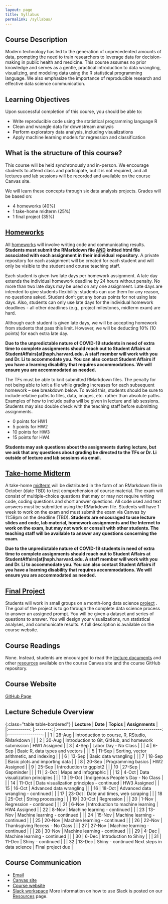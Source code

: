 ```yaml
---
layout: page
title: Syllabus
permalink: /syllabus/
---
```


## Course Description
Modern technology has led to the generation of unprecedented amounts of data, prompting the need to train researchers to leverage data for decision-making in public health and medicine. This course assumes no prior knowledge and serves as a gentle, practical introduction to data wrangling, visualizing, and modeling data using the R statistical programming language. We also emphasize the importance of reproducible research and effective data science communication.


## Learning Objectives
Upon successful completion of this course, you should be able to:
* Write reproducible code using the statistical programming language R 
* Clean and wrangle data for downstream analysis
* Perform exploratory data analysis, including visualizations
* Apply machine learning models for regression and classification



## What is the structure of this course?
This course will be held synchronously and in-person. We encourage students to attend class
and participate, but it is not required, and all lectures and lab sessions will be recorded and
available on the course Canvas site.

We will learn these concepts through six data analysis projects. Grades will be based on:

* 4 homeworks (40%)
* 1 take-home midterm (25%)
* 1 final project (35%)


## [Homeworks](/homework/)
All [homeworks](/homework/) will involve writing code and communicating results. **Students must submit the RMarkdown file <ins>AND</ins> knitted html file associated with each assignment in their individual repository**. A private repository for each assignment will be created for each student and will only be visible to the student and course teaching staff. 

Each student is given two late days per homework assignment. A late day extends the individual homework deadline by 24 hours without penalty. No more than two late days may be used on any one assignment. Late days are intended to give students flexibility: students can use them for any reason, no questions asked. Student don’t get any bonus points for not using late days. Also, students can only use late days for the individual homework deadlines - all other deadlines (e.g., project milestones, midterm exam) are hard.

Although each student is given late days, we will be accepting homework from students that pass this limit. However, we will be deducting 10% (10 points) for each extra late day.

**Due to the unpredictable nature of COVID-19 students in need of extra time to complete assignments should reach out to Student Affairs at StudentAffairs[at]hsph.harvard.edu. A staff member will work with you and Dr. Li to accommodate you. You can also contact Student Affairs if you have a learning disability that requires accommodations. We will ensure you are accommodated as needed.**

The TFs must be able to knit submitted RMarkdown files. The penalty for not being able to knit a file while grading increases for each subsequent homework – see breakdown below. To avoid this, students should be sure to include relative paths to files, data, images, etc. rather than absolute paths. Examples of how to include paths will be given in lecture and lab sessions. Students may also double check with the teaching staff before submitting assignments. 

* 0 points for HW1
* 5 points for HW2
* 10 points for HW3
* 15 points for HW4

**Students may ask questions about the assignments during lecture, but we ask that any questions about grading be directed to the TFs or Dr. Li outside of lecture and lab sessions via email.**

## [Take-home Midterm](/midterm)
A take-home [midterm](/midterm) will be distributed in the form of an RMarkdown file in October (date TBD) to test comprehension of course material. The exam will consist of multiple-choice questions that may or may not require writing code, coding questions and short answer questions. All code used and text answers must be submitted using the RMarkdown file. Students will have 1 week to work on the exam and must submit the exam via Canvas by 11:59pm on the deadline (TBD). **Students are encouraged to use lecture slides and code, lab material, homework assignments and the Internet to work on the exam, but may not work or consult with other students. The teaching staff will be available to answer any questions concerning the exam.** 

**Due to the unpredictable nature of COVID-19 students in need of extra time to complete assignments should reach out to Student Affairs at StudentAffairs[at]hsph.harvard.edu. A staff member will work with you and Dr. Li to accommodate you. You can also contact Student Affairs if you have a learning disability that requires accommodations. We will ensure you are accommodated as needed.**

## [Final Project](/project) 
Students will work in small groups on a month-long data science [project](/project) . The goal of the project is to go through the complete data science process to answer an assigned prompt. You will be given a dataset and series of questions to answer. You will design your visualizations, run statistical analyses, and communicate results. A full description is available on the course website.

## Course Readings
None. Instead, students are encouraged to read the [lecture documents](/lectures) and other [resources](/resources) available on the course Canvas site and the course GitHub repository.

## Course Website
[GitHub Page](http://coredatascience-fa23.github.io/)

## Lecture Schedule Overview

{:class="table table-bordered"}
| **Lecture** 	| **Date** 	|                      **Topics**                      	| **Assignments** 	    |
|:-----------:	|:--------:	|:----------------------------------------------------:	|:-----------------:	|
|     1       	|  28-Aug  	| Introduction to course, R, RStudio, RMarkdown        	|                   	|
|      2      	|  30-Aug  	| Introduction to Git, GitHub, and homework submission 	| HW1 Assigned       	|
|      3      	|   4-Sep  	| Labor Day - No Class                                 	|                   	|
|      4      	|   6-Sep  	| Basic R, data types and vectors                      	|                   	|
|      5      	|  11-Sep  	| Sorting, vector arithmetic, and indexing             	|                   	|
|      6      	|  13-Sep  	| Basic data wrangling                                 	|                   	|
|      7      	|  18-Sep  	| Basic plots and importing data                       	|                   	|
|      8      	|  20-Sep  	| Programming basics                                   	| HW2 Assigned      	|
|      9      	|  25-Sep  	| Introduction to ggplot2                              	|                   	|
|      10     	|  27-Sep  	| Gapminder                                            	|                   	|
|      11     	|   2-Oct  	| Maps and infographic                                 	|                   	|
|      12     	|   4-Oct  	| Data visualization principles                        	|                   	|
|      13     	|   9-Oct  	| Indigenous People's Day - No Class                   	|                   	|
|      14     	|  11-Oct  	| Data visualization principles - continued            	| HW3 Assigned      	|
|      15     	|  16-Oct  	| Advanced data wrangling                              	|                   	|
|      16     	|  18-Oct  	| Advanced data wrangling - continued                  	|                   	|
|      17     	|  23-Oct  	| Date and times, web scraping                         	|                   	|
|      18     	|  25-Oct  	| String processing                                    	|                   	|
|      19     	|  30-Oct  	| Regression                                           	|                   	|
|      20     	|   1-Nov  	| Regression - continued                               	|                   	|
|      21     	|   6-Nov  	| Introduction to machine learning                     	| HW4 Assigned      	|
|      22     	|   8-Nov  	| Machine learning - continued                         	|                   	|
|      23     	|  13-Nov  	| Machine learning - continued                         	|                   	|
|      24     	|  15-Nov  	| Machine learning - continued                         	|                   	|
|      25     	|  20-Nov  	| Machine learning - continued                         	|                   	|
|      26     	|  22-Nov  	| Thanksgiving Recess - No Class                       	|                   	|
|      27     	|  27-Nov  	| Machine learning - continued                         	|                   	|
|      28     	|  30-Nov  	| Machine learning - continued                         	|                   	|
|      29     	|   4-Dec  	| Machine learning - continued                         	|                   	|
|      30     	|   6-Dec  	| Introduction to Shiny                                	|                   	|
|      31     	|  11-Dec  	| Shiny - continued                                    	|                   	|
|      32     	|  13-Dec  	| Shiny - continued Next steps in data science         	| Final project due 	|

## Course Communication
* [Email](mailto:dongdongli@hsph.harvard.edu?cc=lukebenz@g.harvard.edu)
* [Canvas site](https://canvas.harvard.edu/courses/120602)
* [Course website](https://coredatascience-fa23.github.io)
* [Slack workspace](https://join.slack.com/t/bst2192023/shared_invite/zt-1wo43n5bm-r3CdPJRt4uaq~uCbOj2zow)
 More information on how to use Slack is posted on our [Resources](/resources/) page.

